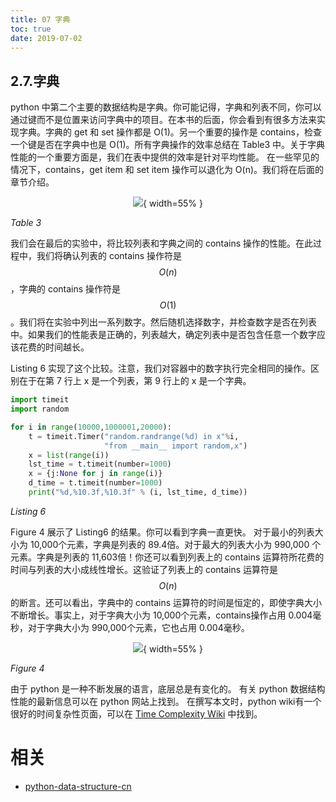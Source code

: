 ```yaml
---
title: 07 字典
toc: true
date: 2019-07-02
---
```

## 2.7.字典

python 中第二个主要的数据结构是字典。你可能记得，字典和列表不同，你可以通过键而不是位置来访问字典中的项目。在本书的后面，你会看到有很多方法来实现字典。字典的 get 和 set 操作都是 O(1)。另一个重要的操作是 contains，检查一个键是否在字典中也是 O(1)。所有字典操作的效率总结在 Table3 中。关于字典性能的一个重要方面是，我们在表中提供的效率是针对平均性能。 在一些罕见的情况下，contains，get item 和 set item 操作可以退化为 O(n)。我们将在后面的章节介绍。

<center>

![](http://images.iterate.site/blog/image/20190702/Qs0as6Kvbnrp.png?imageslim){ width=55% }

</center>


*Table 3*

我们会在最后的实验中，将比较列表和字典之间的 contains 操作的性能。在此过程中，我们将确认列表的 contains 操作符是 $$O(n)$$，字典的 contains 操作符是 $$O(1)$$。我们将在实验中列出一系列数字。然后随机选择数字，并检查数字是否在列表中。如果我们的性能表是正确的，列表越大，确定列表中是否包含任意一个数字应该花费的时间越长。

Listing 6 实现了这个比较。注意，我们对容器中的数字执行完全相同的操作。区别在于在第 7 行上 x 是一个列表，第 9 行上的 x 是一个字典。

```python
import timeit
import random

for i in range(10000,1000001,20000):
    t = timeit.Timer("random.randrange(%d) in x"%i,
                     "from __main__ import random,x")
    x = list(range(i))
    lst_time = t.timeit(number=1000)
    x = {j:None for j in range(i)}
    d_time = t.timeit(number=1000)
    print("%d,%10.3f,%10.3f" % (i, lst_time, d_time))
```

*Listing 6*

Figure 4 展示了 Listing6 的结果。你可以看到字典一直更快。 对于最小的列表大小为 10,000个元素，字典是列表的 89.4倍。对于最大的列表大小为 990,000 个元素。字典是列表的 11,603倍！你还可以看到列表上的 contains 运算符所花费的时间与列表的大小成线性增长。这验证了列表上的 contains 运算符是 $$O(n)$$ 的断言。还可以看出，字典中的 contains 运算符的时间是恒定的，即使字典大小不断增长。事实上，对于字典大小为 10,000个元素，contains操作占用 0.004毫秒，对于字典大小为 990,000个元素，它也占用 0.004毫秒。

<center>

![](http://images.iterate.site/blog/image/20190702/dvejNCH2FvHP.png?imageslim){ width=55% }

</center>


*Figure 4*

由于 python 是一种不断发展的语言，底层总是有变化的。 有关 python 数据结构性能的最新信息可以在 python 网站上找到。 在撰写本文时，python wiki有一个很好的时间复杂性页面，可以在 [Time Complexity Wiki](https://wiki.python.org/moin/TimeComplexity) 中找到。






# 相关

- [python-data-structure-cn](https://github.com/facert/python-data-structure-cn)
